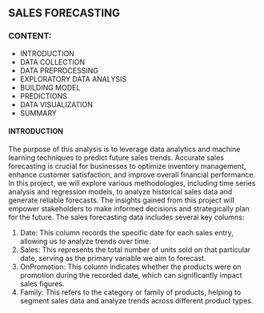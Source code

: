 ## SALES FORECASTING

### CONTENT:
* INTRODUCTION
* DATA COLLECTION
* DATA PREPROCESSING
* EXPLORATORY DATA ANALYSIS
* BUILDING MODEL
* PREDICTIONS
* DATA VISUALIZATION
* SUMMARY


#### INTRODUCTION
The purpose of this analysis is to leverage data analytics and machine learning techniques to predict future sales trends. Accurate sales forecasting is crucial for businesses to optimize inventory management, enhance customer satisfaction, and improve overall financial performance. In this project, we will explore various methodologies, including time series analysis and regression models, to analyze historical sales data and generate reliable forecasts. The insights gained from this project will empower stakeholders to make informed decisions and strategically plan for the future.
The sales forecasting data includes several key columns: 
1. Date: This column records the specific date for each sales entry, allowing us to analyze trends over time.
2. Sales: This represents the total number of units sold on that particular date, serving as the primary variable we aim to forecast.
3. OnPromotion: This column indicates whether the products were on promotion during the recorded date, which can significantly impact sales figures.
4. Family: This refers to the category or family of products, helping to segment sales data and analyze trends across different product types.
